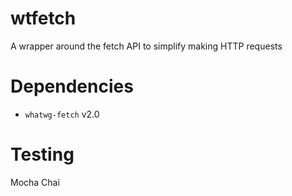 # wtfetch
A wrapper around the fetch API to simplify making HTTP requests

# Dependencies
- `whatwg-fetch` v2.0

# Testing
Mocha
Chai
